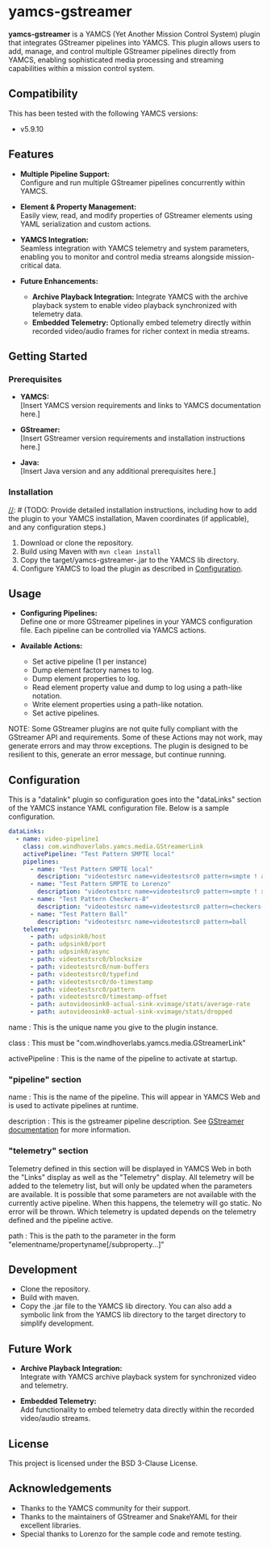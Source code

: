 # yamcs-gstreamer

**yamcs-gstreamer** is a YAMCS (Yet Another Mission Control System) plugin that integrates GStreamer pipelines into YAMCS. This plugin allows users to add, manage, and control multiple GStreamer pipelines directly from YAMCS, enabling sophisticated media processing and streaming capabilities within a mission control system.

## Compatibility
This has been tested with the following YAMCS versions:
- v5.9.10
  
## Features

- **Multiple Pipeline Support:**  
  Configure and run multiple GStreamer pipelines concurrently within YAMCS.
  
- **Element & Property Management:**  
  Easily view, read, and modify properties of GStreamer elements using YAML serialization and custom actions.
  
- **YAMCS Integration:**  
  Seamless integration with YAMCS telemetry and system parameters, enabling you to monitor and control media streams alongside mission-critical data.

- **Future Enhancements:**  
  - **Archive Playback Integration:** Integrate YAMCS with the archive playback system to enable video playback synchronized with telemetry data.
  - **Embedded Telemetry:** Optionally embed telemetry directly within recorded video/audio frames for richer context in media streams.

## Getting Started

### Prerequisites

- **YAMCS:**  
  [Insert YAMCS version requirements and links to YAMCS documentation here.]

- **GStreamer:**  
  [Insert GStreamer version requirements and installation instructions here.]

- **Java:**  
  [Insert Java version and any additional prerequisites here.]

### Installation

[//]: # (TODO: Provide detailed installation instructions, including how to add the plugin to your YAMCS installation, Maven coordinates (if applicable), and any configuration steps.)

1. Download or clone the repository.
2. Build using Maven with `mvn clean install`
3. Copy the target/yamcs-gstreamer-<version>.jar to the YAMCS lib directory.
3. Configure YAMCS to load the plugin as described in [Configuration](#configuration).

## Usage

[//]: # (TODO: Provide detailed usage instructions with examples on how to configure and use the plugin within YAMCS.)

- **Configuring Pipelines:**  
  Define one or more GStreamer pipelines in your YAMCS configuration file. Each pipeline can be controlled via YAMCS actions.
  
- **Available Actions:**  
  - Set active pipeline (1 per instance)
  - Dump element factory names to log.
  - Dump element properties to log.
  - Read element property value and dump to log using a path-like notation.
  - Write element properties using a path-like notation.
  - Set active pipelines.
  
NOTE: Some GStreamer plugins are not quite fully compliant with the GStreamer API and requirements.  Some of these Actions may not work, may generate errors and may throw exceptions.  The plugin is designed to be resilient to this, generate an error message, but continue running.

## Configuration

This is a "datalink" plugin so configuration goes into the "dataLinks" section of the YAMCS instance YAML configuration file.  Below is a sample configuration.

```yaml
dataLinks:
  - name: video-pipeline1
    class: com.windhoverlabs.yamcs.media.GStreamerLink
    activePipeline: "Test Pattern SMPTE local"
    pipelines:
      - name: "Test Pattern SMPTE local"
        description: "videotestsrc name=videotestsrc0 pattern=smpte	! autovideosink"
      - name: "Test Pattern SMPTE to Lorenzo"
        description: "videotestsrc name=videotestsrc0 pattern=smpte	! x264enc name=encoder0 bitrate=2000 speed-preset=superfast tune=zerolatency key-int-max=30 insert-vui=true ! mpegtsmux name=muxer0 latency=0 ! rtpmp2tpay name=rtpmp2tpay0 ! udpsink name=udpsink0 host=172.16.100.208 port=5004 async=true "
      - name: "Test Pattern Checkers-8"
        description: "videotestsrc name=videotestsrc0 pattern=checkers-8        ! autovideosink"
      - name: "Test Pattern Ball"
        description: "videotestsrc name=videotestsrc0 pattern=ball              ! autovideosink"
    telemetry:
      - path: udpsink0/host
      - path: udpsink0/port
      - path: udpsink0/async
      - path: videotestsrc0/blocksize
      - path: videotestsrc0/num-buffers
      - path: videotestsrc0/typefind
      - path: videotestsrc0/do-timestamp
      - path: videotestsrc0/pattern
      - path: videotestsrc0/timestamp-offset
      - path: autovideosink0-actual-sink-xvimage/stats/average-rate
      - path: autovideosink0-actual-sink-xvimage/stats/dropped
```

name
: This is the unique name you give to the plugin instance.

class
: This must be "com.windhoverlabs.yamcs.media.GStreamerLink"

activePipeline
: This is the name of the pipeline to activate at startup. 

### "pipeline" section
name
: This is the name of the pipeline.  This will appear in YAMCS Web and is used to activate pipelines at runtime.

description
: This is the gstreamer pipeline description.  See [GStreamer documentation](https://gstreamer.freedesktop.org/documentation/tools/gst-launch.html) for more information.

### "telemetry" section
Telemetry defined in this section will be displayed in YAMCS Web in both the "Links" display as well as the "Telemetry" display.  All telemetry will be added
to the telemetry list, but will only be updated when the parameters are available.  It is possible that some parameters are not available with the currently active pipeline.  When this happens, the telemetry will go static.  No error will be thrown.  Which telemetry is updated depends on the telemetry defined and the pipeline active.

path
: This is the path to the parameter in the form "elementname/propertyname[/subproperty...]"


## Development

[//]: # (TODO: Include instructions for developers who wish to build or contribute to the project.)

- Clone the repository.
- Build with maven.
- Copy the .jar file to the YAMCS lib directory.  You can also add a symbolic link from the YAMCS lib directory to the target directory to simplify development.

## Future Work

- **Archive Playback Integration:**  
  Integrate with YAMCS archive playback system for synchronized video and telemetry.
  
- **Embedded Telemetry:**  
  Add functionality to embed telemetry data directly within the recorded video/audio streams.

## License

This project is licensed under the BSD 3-Clause License.

## Acknowledgements

- Thanks to the YAMCS community for their support.
- Thanks to the maintainers of GStreamer and SnakeYAML for their excellent libraries.
- Special thanks to Lorenzo for the sample code and remote testing.

